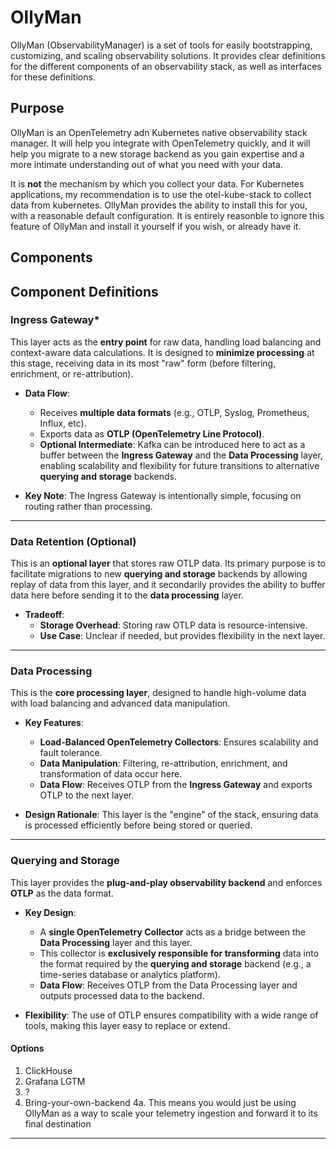 # OllyMan

OllyMan (ObservabilityManager) is a set of tools for easily bootstrapping, customizing, 
and scaling observability solutions. It provides clear definitions for the different components
of an observability stack, as well as interfaces for these definitions. 

## Purpose
OllyMan is an OpenTelemetry adn Kubernetes native observability stack manager. It will help you integrate
with OpenTelemetry quickly, and it will help you migrate to a new storage backend as you gain expertise
and a more intimate understanding out of what you need with your data.

It is **not** the mechanism by which you collect your data. For Kubernetes applications, my recommendation
is to use the otel-kube-stack to collect data from kubernetes. OllyMan provides the ability to install this for you,
with a reasonable default configuration. It is entirely reasonble to ignore this feature of OllyMan and install it
yourself if you wish, or already have it.

## Components

## Component Definitions

### Ingress Gateway*
This layer acts as the **entry point** for raw data, handling load balancing and context-aware data calculations. It is designed to **minimize processing** at 
this stage, receiving data in its most "raw" form (before filtering, enrichment, or re-attribution).  

- **Data Flow**:  
  - Receives **multiple data formats** (e.g., OTLP, Syslog, Prometheus, Influx, etc).  
  - Exports data as **OTLP (OpenTelemetry Line Protocol)**.  
  - **Optional Intermediate**: Kafka can be introduced here to act as a buffer between the **Ingress Gateway** and the **Data Processing** layer, enabling 
scalability and flexibility for future transitions to alternative **querying and storage** backends.  

- **Key Note**: The Ingress Gateway is intentionally simple, focusing on routing rather than processing.  

---

### Data Retention (Optional)
This is an **optional layer** that stores raw OTLP data. Its primary purpose is to facilitate migrations to new **querying 
and storage** backends by allowing replay of data from this layer, and it secondarily provides the ability to buffer data
here before sending it to the **data processing** layer.

- **Tradeoff**:  
  - **Storage Overhead**: Storing raw OTLP data is resource-intensive.  
  - **Use Case**: Unclear if needed, but provides flexibility in the next layer. 

---

### Data Processing
This is the **core processing layer**, designed to handle high-volume data with load balancing and advanced data manipulation.  

- **Key Features**:  
  - **Load-Balanced OpenTelemetry Collectors**: Ensures scalability and fault tolerance.  
  - **Data Manipulation**: Filtering, re-attribution, enrichment, and transformation of data occur here.  
  - **Data Flow**: Receives OTLP from the **Ingress Gateway** and exports OTLP to the next layer.  

- **Design Rationale**: This layer is the "engine" of the stack, ensuring data is processed efficiently before being stored or queried.  

---

### Querying and Storage
This layer provides the **plug-and-play observability backend** and enforces **OTLP** as the data format.  

- **Key Design**:  
  - A **single OpenTelemetry Collector** acts as a bridge between the **Data Processing** layer and this layer.  
  - This collector is **exclusively responsible for transforming** data into the format required by the **querying and storage** backend (e.g., a time-series 
database or analytics platform).  
  - **Data Flow**: Receives OTLP from the Data Processing layer and outputs processed data to the backend.  

- **Flexibility**: The use of OTLP ensures compatibility with a wide range of tools, making this layer easy to replace or extend.  

#### Options

1. ClickHouse
2. Grafana LGTM
3. ?
4. Bring-your-own-backend
    4a. This means you would just be using OllyMan as a way to scale your telemetry ingestion and forward it to its final destination

---

